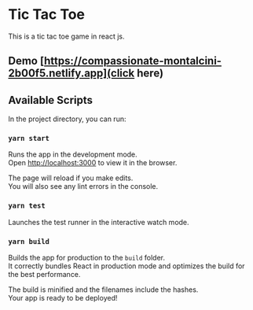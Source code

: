 # Tic Tac Toe

This is a tic tac toe game in react js.

## Demo [https://compassionate-montalcini-2b00f5.netlify.app](click here)
## Available Scripts

In the project directory, you can run:

### `yarn start`

Runs the app in the development mode.\
Open [http://localhost:3000](http://localhost:3001) to view it in the browser.

The page will reload if you make edits.\
You will also see any lint errors in the console.

### `yarn test`

Launches the test runner in the interactive watch mode.

### `yarn build`

Builds the app for production to the `build` folder.\
It correctly bundles React in production mode and optimizes the build for the best performance.

The build is minified and the filenames include the hashes.\
Your app is ready to be deployed!
